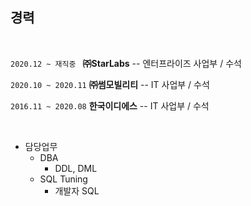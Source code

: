경력
-----

<br>

```2020.12 ~ 재직중 ```   **㈜StarLabs**   -- 엔터프라이즈 사업부 / 수석

``` 2020.10 ~ 2020.11 ``` **㈜썸모빌리티** -- IT 사업부 / 수석

``` 2016.11 ~ 2020.08 ``` **한국이디에스** -- IT 사업부 / 수석

<br>

* 담당업무
  - DBA
    + DDL, DML
  - SQL Tuning
    + 개발자 SQL
